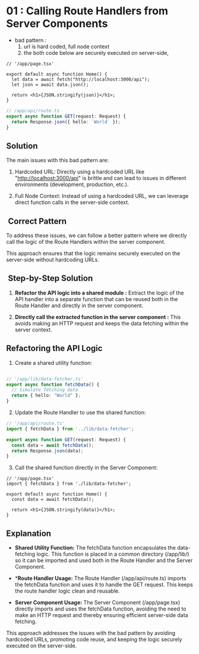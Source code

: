 
# 01 : Calling Route Handlers from Server Components

- bad pattern :
   1. url is hard coded, full node context
   2. the both code below are securely executed on server-side,

```tsx
// '/app/page.tsx'

export default async function Home() {
  let data = await fetch("http://localhost:3000/api");
  let json = await data.json();

  return <h1>{JSON.stringify(json)}</h1>;
}
```

```ts
// /app/api/route.ts
export async function GET(request: Request) {
  return Response.json({ hello: `World` });
}

```

## Solution

The main issues with this bad pattern  are:

1. Hardcoded URL: Directly using a hardcoded URL like "<http://localhost:3000/api>"
   is brittle and can lead to issues in different environments (development,
   production, etc.).

2. Full Node Context: Instead of using a hardcoded URL, we can leverage direct
   function calls in the server-side context.

##  Correct Pattern

To address these issues, we can follow a better pattern where we directly
call the logic of the Route Handlers within the server component.

This approach ensures that the logic remains securely executed on the
server-side without hardcoding URLs.

##  Step-by-Step Solution

1. **Refactor the API logic into a shared module :**
Extract the logic of the API handler into a separate function that can
be reused both in the Route Handler and directly in the server component.

2. **Directly call the extracted function in the server component :**
   This avoids making an HTTP request and keeps the data fetching within
   the server context.

## Refactoring the API Logic

1. Create a shared utility function:

```ts

// '/app/lib/data-fetcher.ts'
export async function fetchData() {
  // Simulate fetching data
  return { hello: "World" };
}
```

2. Update the Route Handler to use the shared function:

```ts
// '/app/api/route.ts'
import { fetchData } from '../lib/data-fetcher';

export async function GET(request: Request) {
  const data = await fetchData();
  return Response.json(data);
}
```

3. Call the shared function directly in the Server Component:

```tsx
// '/app/page.tsx'
import { fetchData } from './lib/data-fetcher';

export default async function Home() {
  const data = await fetchData();

  return <h1>{JSON.stringify(data)}</h1>;
}
```

## Explanation

- **Shared Utility Function:**
  The fetchData function encapsulates the data-fetching logic.
  This function is placed in a common directory (/app/lib/) so
  it can be imported and used both in the Route Handler and the
  Server Component.

- ***Route Handler Usage:**
  The Route Handler (/app/api/route.ts) imports the fetchData
  function and uses it to handle the GET request. This keeps the
  route handler logic clean and reusable.

- **Server Component Usage:**
  The Server Component (/app/page.tsx) directly imports and uses
  the fetchData function, avoiding the need to make an HTTP
  request and thereby ensuring efficient server-side data fetching.

This approach addresses the issues with the bad pattern by avoiding
hardcoded URLs, promoting code reuse, and keeping the logic securely
executed on the server-side.
